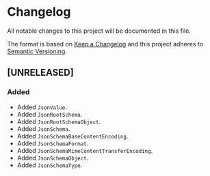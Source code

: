 # Changelog
All notable changes to this project will be documented in this file.

The format is based on [Keep a Changelog](http://keepachangelog.com/en/1.0.0/)
and this project adheres to [Semantic Versioning](http://semver.org/spec/v2.0.0.html).

<!--
## [UNRELEASED]

### Added
### Changed
### Deprecated
### Removed
### Fixed
### Security
### Docs
-->




## [UNRELEASED]

### Added

- Added `JsonValue`.
- Added `JsonRootSchema`.
- Added `JsonRootSchemaObject`.
- Added `JsonSchema`.
- Added `JsonSchemaBaseContentEncoding`.
- Added `JsonSchemaFormat`.
- Added `JsonSchemaMimeContentTransferEncoding`.
- Added `JsonSchemaObject`.
- Added `JsonSchemaType`.



